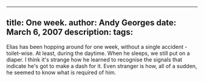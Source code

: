-----
title:  One week.
author: Andy Georges
date: March 6, 2007
description: 
tags: 
-----







Elias has been hopping around for one week, without a single accident -
toilet-wise. At least, during the daytime. When he sleeps, we still put
on a diaper. I think it's strange how he learned to recognise the
signals that indicate he's got to make a dash for it. Even stranger is
how, all of a sudden, he seemed to know what is required of him.




